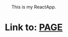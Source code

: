 <div align=center>This is my ReactApp.

# Link to: [PAGE](https://best-shop-myproject.netlify.app/) </div>
